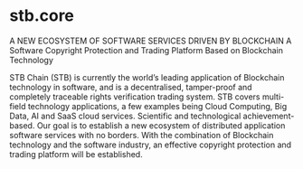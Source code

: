 # stb.core
A NEW ECOSYSTEM OF SOFTWARE SERVICES DRIVEN BY BLOCKCHAIN
A Software Copyright Protection and Trading Platform Based on Blockchain Technology


STB Chain (STB) is currently the world’s leading application of Blockchain technology in software, and is a decentralised, tamper-proof and completely traceable rights verification trading system. STB covers multi-field technology applications, a few examples being Cloud Computing, Big Data, AI and SaaS cloud services. Scientific and technological achievement-based. Our goal is to establish a new ecosystem of distributed application software services with no borders. With the combination of Blockchain technology and the software industry, an effective copyright protection and trading platform will be established.

